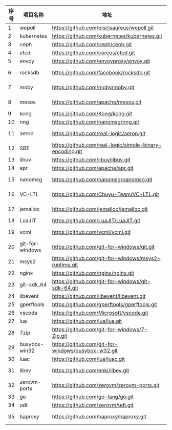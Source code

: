 

序号 | 项目名称|地址|备注
---|---|---|---
1 | wepoll |https://github.com/piscisaureus/wepoll.git|epoll for windows
2 | kubernetes |https://github.com/kubernetes/kubernetes.git| managing containerized applications
3 | ceph |https://github.com/ceph/ceph.git|a scalable distributed storage system
4 | etcd |https://github.com/coreos/etcd.git|a distributed reliable key-value store
5 | envoy |https://github.com/envoyproxy/envoy.git|C++ front/service proxy
6 | rocksdb |https://github.com/facebook/rocksdb.git|embeddable, persistent key-value store library
7 | moby | https://github.com/moby/moby.git|container to assemble container-based systems
8 | mesos | https://github.com/apache/mesos.git|provides efficient resource isolation and sharing 
9 | kong | https://github.com/Kong/kong.git|The Microservice API Gateway
10| nng | https://github.com/nanomsg/nng.git|nanomsg-next-generation
11| aeron |https://github.com/real-logic/aeron.git|UDP unicast,multicast, and IPC message transport 
12| SBE |https://github.com/real-logic/simple-binary-encoding.git|Simple Binary Encoding (SBE) 
13| libuv|https://github.com/libuv/libuv.git|Cross-platform asynchronous I/O
14| apr |https://github.com/apache/apr.git|Apache Portable Runtime 
15| nanomsg|https://github.com/nanomsg/nanomsg.git|a simple high-performance implementation
16| VC-LTL | https://github.com/Chuyu-Team/VC-LTL.git|Shared to msvcrt.dll and optimize the C/C++ bin size. 
17| jemalloc |https://github.com/jemalloc/jemalloc.git|a general purpose malloc(3) implementation 
18| LuaJIT|https://github.com/LuaJIT/LuaJIT.git|Just-In-Time (JIT) compiler for the Lua 
19| vcmi | https://github.com/vcmi/vcmi.git|Open-source engine for Heroes of Might and Magic III
20| git-for-windows|https://github.com/git-for-windows/git.git|A fork of Git containing Windows-specific patches
21| msys2|https://github.com/git-for-windows/msys2-runtime.git|minimal system 2
22| nginx | https://github.com/nginx/nginx.git|nginx [engine x] 
23|git-sdk_64|https://github.com/git-for-windows/git-sdk-64.git|64-bit Git for Windows SDK 
24|libevent|https://github.com/libevent/libevent.git|execute a callback function when occurs 
25|gperftools|https://github.com/gperftools/gperftools.git|The fastest malloc
26|vscode|https://github.com/Microsoft/vscode.git|Visual Studio Code
27|lua|https://github.com/lua/lua.git|powerful,efficient,lightweight,embeddable
28|7zip|https://github.com/git-for-windows/7-Zip.git| a file archiver with a high compression ratio.
29|busybox-win32|https://github.com/git-for-windows/busybox-w32.git|WIN32 native port of BusyBox
30|luac|https://github.com/lua/luac.git|lua bytecode format
31|libev|https://github.com/enki/libev.git|a high-performance event loop/event model
32|zerovm-ports|https://github.com/zerovm/zerovm-ports.git|Software and libs ported to ZeroVM
33|go|https://github.com/go-lang/go.git| Go programming language.
34|udt|https://github.com/zerovm/udt.git|UDP-based Data Transfer (UDT) Library
35|haproxy|https://github.com/haproxy/haproxy.git|HAProxy Load Balancer's development branch 